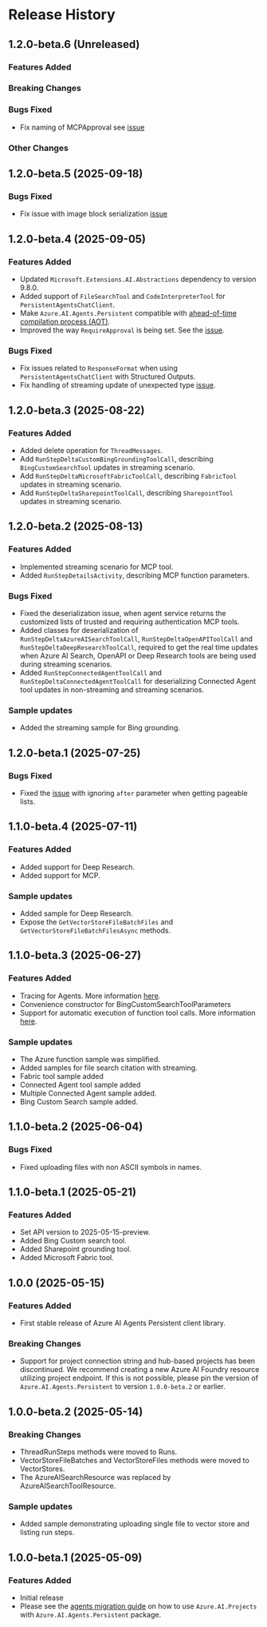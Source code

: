 # Release History

## 1.2.0-beta.6 (Unreleased)

### Features Added

### Breaking Changes

### Bugs Fixed
- Fix naming of MCPApproval see [issue](https://github.com/Azure/azure-sdk-for-net/issues/53000)

### Other Changes

## 1.2.0-beta.5 (2025-09-18)

### Bugs Fixed
- Fix issue with image block serialization [issue](https://github.com/Azure/azure-sdk-for-net/issues/52571)

## 1.2.0-beta.4 (2025-09-05)

### Features Added
- Updated `Microsoft.Extensions.AI.Abstractions` dependency to version 9.8.0.
- Added support of `FileSearchTool` and `CodeInterpreterTool` for `PersistentAgentsChatClient`.
- Make `Azure.AI.Agents.Persistent` compatible with [ahead-of-time compilation process (AOT)](https://learn.microsoft.com/aspnet/core/fundamentals/native-aot).
- Improved the way `RequireApproval` is being set. See the [issue](https://github.com/Azure/azure-sdk-for-net/issues/52213).

### Bugs Fixed
- Fix issues related to `ResponseFormat` when using `PersistentAgentsChatClient` with Structured Outputs.
- Fix handling of streaming update of unexpected type [issue](https://github.com/Azure/azure-sdk-for-net/issues/52407).

## 1.2.0-beta.3 (2025-08-22)

### Features Added
- Added delete operation for `ThreadMessages`.
- Add `RunStepDeltaCustomBingGroundingToolCall`, describing `BingCustomSearchTool` updates in streaming scenario.
- Add `RunStepDeltaMicrosoftFabricToolCall`, describing `FabricTool` updates in streaming scenario.
- Add `RunStepDeltaSharepointToolCall`, describing `SharepointTool` updates in streaming scenario.

## 1.2.0-beta.2 (2025-08-13)

### Features Added

- Implemented streaming scenario for MCP tool.
- Added `RunStepDetailsActivity`, describing MCP function parameters.

### Bugs Fixed

- Fixed the deserialization issue, when agent service returns the customized lists of trusted and requiring authentication MCP tools.
- Added classes for deserialization of `RunStepDeltaAzureAISearchToolCall`, `RunStepDeltaOpenAPIToolCall` and `RunStepDeltaDeepResearchToolCall`, required to get the real time updates when Azure AI Search, OpenAPI or Deep Research tools are being used during streaming scenarios.
- Added `RunStepConnectedAgentToolCall` and `RunStepDeltaConnectedAgentToolCall` for deserializing Connected Agent tool updates in non-streaming and streaming scenarios.

### Sample updates

- Added the streaming sample for Bing grounding.

## 1.2.0-beta.1 (2025-07-25)

### Bugs Fixed

- Fixed the [issue](https://github.com/Azure/azure-sdk-for-net/issues/51342) with ignoring `after` parameter when getting pageable lists.

## 1.1.0-beta.4 (2025-07-11)

### Features Added

- Added support for Deep Research.
- Added support for MCP.

### Sample updates

- Added sample for Deep Research.
- Expose the `GetVectorStoreFileBatchFiles` and `GetVectorStoreFileBatchFilesAsync` methods.

## 1.1.0-beta.3 (2025-06-27)

### Features Added

- Tracing for Agents. More information [here](https://github.com/Azure/azure-sdk-for-net/blob/main/sdk/ai/Azure.AI.Agents.Persistent/README.md#tracing).
- Convenience constructor for BingCustomSearchToolParameters
- Support for automatic execution of function tool calls. More information [here](https://github.com/Azure/azure-sdk-for-net/blob/main/sdk/ai/Azure.AI.Agents.Persistent/README.md#function-call-executed-automatically).

### Sample updates
- The Azure function sample was simplified.
- Added samples for file search citation with streaming.
- Fabric tool sample added
- Connected Agent tool sample added
- Multiple Connected Agent sample added.
- Bing Custom Search sample added.

## 1.1.0-beta.2 (2025-06-04)

### Bugs Fixed
- Fixed uploading files with non ASCII symbols in names.

## 1.1.0-beta.1 (2025-05-21)

### Features Added
- Set API version to 2025-05-15-preview.
- Added Bing Custom search tool.
- Added Sharepoint grounding tool.
- Added Microsoft Fabric tool.

## 1.0.0 (2025-05-15)

### Features Added
- First stable release of Azure AI Agents Persistent client library.

### Breaking Changes
- Support for project connection string and hub-based projects has been discontinued. We recommend creating a new Azure AI Foundry resource utilizing project endpoint. If this is not possible, please pin the version of `Azure.AI.Agents.Persistent` to version `1.0.0-beta.2` or earlier.

## 1.0.0-beta.2 (2025-05-14)

### Breaking Changes
- ThreadRunSteps methods were moved to Runs.
- VectorStoreFileBatches and VectorStoreFiles methods were moved to VectorStores.
- The AzureAISearchResource was replaced by AzureAISearchToolResource.

### Sample updates
- Added sample demonstrating uploading single file to vector store and listing run steps.

## 1.0.0-beta.1 (2025-05-09)

### Features Added
- Initial release
- Please see the [agents migration guide](https://github.com/Azure/azure-sdk-for-net/blob/main/sdk/ai/Azure.AI.Projects/AGENTS_MIGRATION_GUIDE.md) on how to use `Azure.AI.Projects` with `Azure.AI.Agents.Persistent` package.
